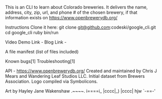 This is an CLI to learn about Colorado breweries.
It delivers the name, address, city, zip, url, and phone # of the chosen brewery, if that information exists on https://www.openbrewerydb.org/

Instructions
Clone it here: git clone git@github.com:codeski/google_cli.git
cd google_cli
ruby bin/run

Video Demo Link -
Blog Link -

A file manifest (list of files included)

Known bugs[1]
Troubleshooting[1]

API - https://www.openbrewerydb.org/
  Created and maintained by Chris J Mears and Wandering Leaf Studios LLC.
  Initial dataset from Brewers Association.
  Logo compiled via Symbolicons.

Art by Hayley Jane Wakenshaw
.~~~~.
i====i_
|cccc|_)
|cccc|   hjw
`-==-'
